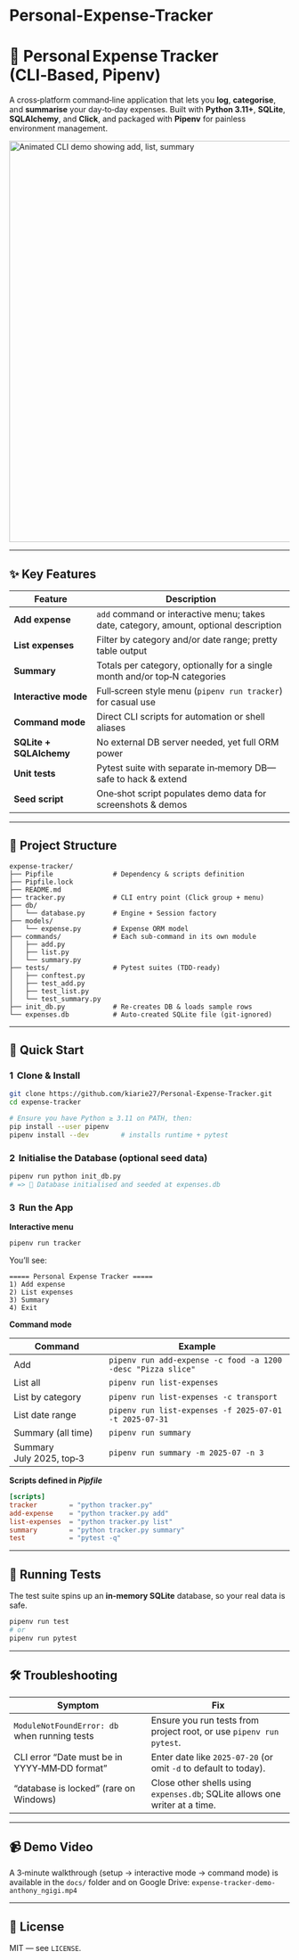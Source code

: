 # Personal-Expense-Tracker
# 🧾 Personal Expense Tracker (CLI‑Based, Pipenv)

A cross‑platform command‑line application that lets you **log**, **categorise**, and **summarise** your day‑to‑day expenses.
Built with **Python 3.11+**, **SQLite**, **SQLAlchemy**, and **Click**, and packaged with **Pipenv** for painless environment management.

<img src="hhttps://github.com/kiarie27/Personal-Expense-Tracker-demo/main/demo.gif" width="720" alt="Animated CLI demo showing add, list, summary" />

---

## ✨ Key Features

| Feature | Description |
|---------|-------------|
| **Add expense** | `add` command or interactive menu; takes date, category, amount, optional description |
| **List expenses** | Filter by category and/or date range; pretty table output |
| **Summary** | Totals per category, optionally for a single month and/or top‑N categories |
| **Interactive mode** | Full‑screen style menu (`pipenv run tracker`) for casual use |
| **Command mode** | Direct CLI scripts for automation or shell aliases |
| **SQLite + SQLAlchemy** | No external DB server needed, yet full ORM power |
| **Unit tests** | Pytest suite with separate in‑memory DB—safe to hack & extend |
| **Seed script** | One‑shot script populates demo data for screenshots & demos |

---

## 📂 Project Structure

```text
expense-tracker/
├── Pipfile               # Dependency & scripts definition
├── Pipfile.lock
├── README.md
├── tracker.py            # CLI entry point (Click group + menu)
├── db/
│   └── database.py       # Engine + Session factory
├── models/
│   └── expense.py        # Expense ORM model
├── commands/             # Each sub‑command in its own module
│   ├── add.py
│   ├── list.py
│   └── summary.py
├── tests/                # Pytest suites (TDD‑ready)
│   ├── conftest.py
│   ├── test_add.py
│   ├── test_list.py
│   └── test_summary.py
├── init_db.py            # Re‑creates DB & loads sample rows
└── expenses.db           # Auto‑created SQLite file (git‑ignored)
```

---

## 🚀 Quick Start

### 1  Clone & Install

```bash
git clone https://github.com/kiarie27/Personal-Expense-Tracker.git
cd expense-tracker

# Ensure you have Python ≥ 3.11 on PATH, then:
pip install --user pipenv
pipenv install --dev        # installs runtime + pytest
```

### 2  Initialise the Database (optional seed data)

```bash
pipenv run python init_db.py
# => 📂 Database initialised and seeded at expenses.db
```

### 3  Run the App

**Interactive menu**

```bash
pipenv run tracker
```

You’ll see:

```text
===== Personal Expense Tracker =====
1) Add expense
2) List expenses
3) Summary
4) Exit
```

**Command mode**

| Command | Example |
|---------|---------|
| Add      | `pipenv run add-expense -c food -a 1200 -desc "Pizza slice"` |
| List all | `pipenv run list-expenses` |
| List by category | `pipenv run list-expenses -c transport` |
| List date range  | `pipenv run list-expenses -f 2025-07-01 -t 2025-07-31` |
| Summary (all time) | `pipenv run summary` |
| Summary July 2025, top‑3 | `pipenv run summary -m 2025-07 -n 3` |

**Scripts defined in *Pipfile***

```toml
[scripts]
tracker        = "python tracker.py"
add-expense    = "python tracker.py add"
list-expenses  = "python tracker.py list"
summary        = "python tracker.py summary"
test           = "pytest -q"
```

---

## 🧪 Running Tests

The test suite spins up an **in‑memory SQLite** database, so your real data is safe.

```bash
pipenv run test
# or
pipenv run pytest
```

---

## 🛠️ Troubleshooting

| Symptom | Fix |
|---------|-----|
| `ModuleNotFoundError: db` when running tests | Ensure you run tests from project root, or use `pipenv run pytest`. |
| CLI error “Date must be in YYYY‑MM‑DD format” | Enter date like `2025-07-20` (or omit `-d` to default to today). |
| “database is locked” (rare on Windows) | Close other shells using `expenses.db`; SQLite allows one writer at a time. |

---

## 📹 Demo Video

A 3‑minute walkthrough (setup → interactive mode → command mode) is available in the `docs/` folder and on Google Drive:
`expense-tracker-demo-anthony_ngigi.mp4`

---

## 📝 License

MIT — see `LICENSE`.